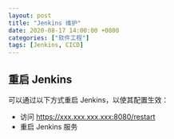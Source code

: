 ```yaml
---
layout: post
title: "Jenkins 维护"
date: 2020-08-17 14:00:00 +0800
categories: ["软件工程"]
tags: [Jenkins, CICD]
---
```


## 重启 Jenkins

可以通过以下方式重启 Jenkins，以使其配置生效：

- 访问 <https://xxx.xxx.xxx.xxx:8080/restart>
- 重启 Jenkins 服务
